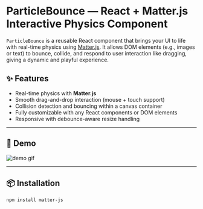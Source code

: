 # ParticleBounce — React + Matter.js Interactive Physics Component

`ParticleBounce` is a reusable React component that brings your UI to life with real-time physics using [Matter.js](https://brm.io/matter-js/). It allows DOM elements (e.g., images or text) to bounce, collide, and respond to user interaction like dragging, giving a dynamic and playful experience.

## ✨ Features

- Real-time physics with **Matter.js**
- Smooth drag-and-drop interaction (mouse + touch support)
- Collision detection and bouncing within a canvas container
- Fully customizable with any React components or DOM elements
- Responsive with debounce-aware resize handling

---

## 🚀 Demo

![demo gif](https://github.com/rupeshpatil27/React-Matter.js/tree/main/physics-bounce/public/preview/preview1.gif)

---

## 📦 Installation

```bash
npm install matter-js